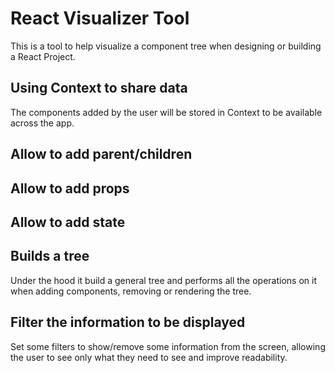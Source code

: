 # React Visualizer Tool

This is a tool to help visualize a component tree when designing or building a React Project.

## Using Context to share data
The components added by the user will be stored in Context to be available across the app.

## Allow to add parent/children

## Allow to add props

## Allow to add state

## Builds a tree
Under the hood it build a general tree and performs all the operations on it when adding components, removing or rendering the tree.

## Filter the information to be displayed
Set some filters to show/remove some information from the screen, allowing the user to see only what they need to see and improve readability.